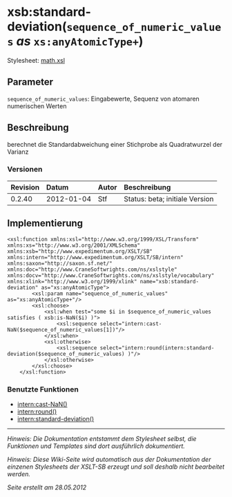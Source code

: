 # xsb:standard-deviation(`sequence_of_numeric_values` _as_ `xs:anyAtomicType+`) #

Stylesheet: [math.xsl](http://code.google.com/p/xslt-sb/source/browse/trunk/xslt-sb/math.xsl)

## Parameter ##
`sequence_of_numeric_values`: Eingabewerte, Sequenz von atomaren numerischen Werten



## Beschreibung ##
berechnet die Standardabweichung einer Stichprobe als Quadratwurzel der Varianz

### Versionen ###
| Revision | Datum | Autor | Beschreibung |
|:---------|:------|:------|:-------------|
| 0.2.40 | 2012-01-04 | Stf |   Status: beta;   initiale Version   |


## Implementierung ##
```
<xsl:function xmlns:xsl="http://www.w3.org/1999/XSL/Transform" xmlns:xs="http://www.w3.org/2001/XMLSchema" xmlns:xsb="http://www.expedimentum.org/XSLT/SB" xmlns:intern="http://www.expedimentum.org/XSLT/SB/intern" xmlns:saxon="http://saxon.sf.net/" xmlns:doc="http://www.CraneSoftwrights.com/ns/xslstyle" xmlns:docv="http://www.CraneSoftwrights.com/ns/xslstyle/vocabulary" xmlns:xlink="http://www.w3.org/1999/xlink" name="xsb:standard-deviation" as="xs:anyAtomicType">
		<xsl:param name="sequence_of_numeric_values" as="xs:anyAtomicType+"/>
		<xsl:choose>
			<xsl:when test="some $i in $sequence_of_numeric_values satisfies ( xsb:is-NaN($i) )">
				<xsl:sequence select="intern:cast-NaN($sequence_of_numeric_values[1])"/>
			</xsl:when>
			<xsl:otherwise>
				<xsl:sequence select="intern:round(intern:standard-deviation($sequence_of_numeric_values) )"/>
			</xsl:otherwise>
		</xsl:choose>
	</xsl:function>
```

### Benutzte Funktionen ###
  * [intern:cast-NaN()](intern_cast_NaN.md)
  * [intern:round()](intern_round.md)
  * [intern:standard-deviation()](intern_standard_deviation.md)


---


_Hinweis: Die Dokumentation entstammt dem Stylesheet selbst, die Funktionen und Templates sind dort ausführlich dokumentiert._

_Hinweis: Diese Wiki-Seite wird automatisch aus der Dokumentation der einzenen Stylesheets der XSLT-SB erzeugt und soll deshalb nicht bearbeitet werden._

_Seite erstellt am 28.05.2012_
